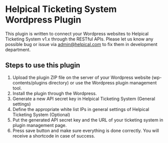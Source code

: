 # Helpical Ticketing System Wordpress Plugin
This plugin is written to connect your Wordpress websites to Helpical Ticketing System v1.x through the RESTful APIs.
Please let us know any possible bug or issue via admin@helpical.com to fix them in development department.

## Steps to use this plugin
1. Upload the plugin ZIP file on the server of your Wordpress website (wp-contents/plugins directory) or use the Wordpress plugin management tool.
2. Install the plugin through the Wordpress.
3. Generate a new API secret key in Helpical Ticketing System (General settings)
4. Define the appropriate white list IPs in general settings of Helpical Ticketing System (Optional)
5. Put the generated API secret key and the URL of your ticketing system in plugin management page.
6. Press save button and make sure everything is done correctly. You will receive a shortcode in case of success.
